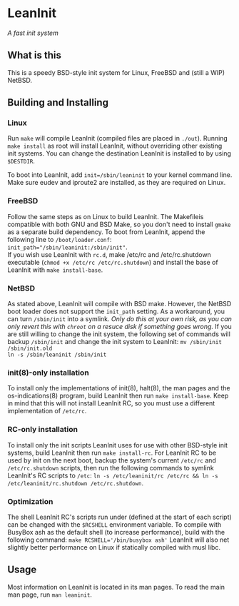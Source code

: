 LeanInit
========
_A fast init system_

## What is this
This is a speedy BSD-style init system for Linux, FreeBSD and (still a WIP) NetBSD.

## Building and Installing
### Linux
Run `make` will compile LeanInit (compiled files are placed in `./out`).
Running `make install` as root will install LeanInit, without overriding other existing init systems.
You can change the destination LeanInit is installed to by using `$DESTDIR`.

To boot into LeanInit, add `init=/sbin/leaninit` to your kernel command line.
Make sure eudev and iproute2 are installed, as they are required on Linux.

### FreeBSD
Follow the same steps as on Linux to build LeanInit.
The Makefileis compatible with both GNU and BSD Make, so you don't need to install `gmake` as a separate build dependency.
To boot from LeanInit, append the following line to `/boot/loader.conf`: `init_path="/sbin/leaninit:/sbin/init"`.  
If you wish use LeanInit with `rc.d`, make /etc/rc and /etc/rc.shutdown executable (`chmod +x /etc/rc /etc/rc.shutdown`) and install the base of LeanInit with `make install-base`.

### NetBSD
As stated above, LeanInit will compile with BSD make.
However, the NetBSD boot loader does not support the `init_path` setting.
As a workaround, you can turn `/sbin/init` into a symlink.
*Only do this at your own risk, as you can only revert this with `chroot` on a resuce disk if something goes wrong.*
If you are still willing to change the init system, the following set of commands will backup `/sbin/init` and change the init system to LeanInit:
`mv /sbin/init /sbin/init.old`  
`ln -s /sbin/leaninit /sbin/init`  

### init(8)-only installation
To install only the implementations of init(8), halt(8), the man pages and the os-indications(8) program,
build LeanInit then run `make install-base`.
Keep in mind that this will not install LeanInit RC, so you must use a different implementation of `/etc/rc`.

### RC-only installation
To install only the init scripts LeanInit uses for use with other BSD-style init systems,
build LeanInit then run `make install-rc`.
For LeanInit RC to be used by init on the next boot, backup the system's current `/etc/rc`
and `/etc/rc.shutdown` scripts, then run the following commands to symlink LeanInit's RC scripts to `/etc`:
`ln -s /etc/leaninit/rc /etc/rc && ln -s /etc/leaninit/rc.shutdown /etc/rc.shutdown`.

### Optimization
The shell LeanInit RC's scripts run under (defined at the start of each script) can be changed with the `$RCSHELL` environment variable.
To compile with BusyBox ash as the default shell (to increase performance), build with the following command:
`make RCSHELL='/bin/busybox ash'`
LeanInit will also net slightly better performance on Linux if statically compiled with musl libc.

## Usage
Most information on LeanInit is located in its man pages.
To read the main man page, run `man leaninit`.
